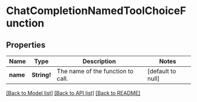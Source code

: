 # ChatCompletionNamedToolChoiceFunction

## Properties
Name | Type | Description | Notes
------------ | ------------- | ------------- | -------------
**name** | **String!** | The name of the function to call. | [default to null]

[[Back to Model list]](../README.md#documentation-for-models) [[Back to API list]](../README.md#documentation-for-api-endpoints) [[Back to README]](../README.md)


